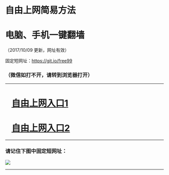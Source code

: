 ﻿# 自由上网简易方法

# 电脑、手机一键翻墙

（2017/10/09 更新，网址有效）

固定短网址：https://git.io/free99

### （微信如打不开，请转到浏览器打开）


***





# &nbsp;&nbsp; <a href="http://ft165949287.fwq-tz-1001.info/fwqtz01.html?t=100900120403 " target="_blank">自由上网入口1</a>
# &nbsp;&nbsp; <a href="http://ft3021728693.fwq-tz-1002.info/fwqtz02.html?t=10090012935 " target="_blank">自由上网入口2</a>
***

### 请记住下图中固定短网址：

<img src="https://s3-us-west-2.amazonaws.com/fwq-1001/yjfq-20170905okok.png" /> 


***

